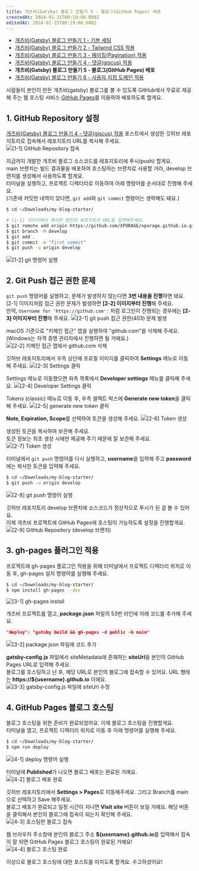 ```yaml
---
title: 개츠비(Gatsby) 블로그 만들기 5 - 블로그(GitHub Pages) 배포
createdAt: 2024-01-25T00:19:00.000Z
editedAt: 2024-01-25T00:19:00.000Z
---
```

- [개츠비(Gatsby) 블로그 만들기 1 - 기본 세팅](https://whitepaek.com/posts/2024/01/gatsby-blog-start-1/)
- [개츠비(Gatsby) 블로그 만들기 2 - Tailwind CSS 적용](https://whitepaek.com/posts/2024/01/gatsby-blog-start-2/)
- [개츠비(Gatsby) 블로그 만들기 3 - 페이징(Pagination) 적용](https://whitepaek.com/posts/2024/01/gatsby-blog-start-3/)
- [개츠비(Gatsby) 블로그 만들기 4 - 댓글(giscus) 적용](https://whitepaek.com/posts/2024/01/gatsby-blog-start-4/)
- **개츠비(Gatsby) 블로그 만들기 5 - 블로그(GitHub Pages) 배포**
- [개츠비(Gatsby) 블로그 만들기 6 - 사용자 지정 도메인 적용](https://whitepaek.com/posts/2024/01/gatsby-blog-start-6/)

사람들이 본인이 만든 개츠비(gatsby) 블로그를 볼 수 있도록 GitHub에서 무료로 제공해 주는 웹 호스팅 서비스
[GitHub Pages](https://docs.github.com/en/pages/quickstart)를 이용하여 배포하도록 할게요.

## 1. GitHub Repository 설정
[개츠비(Gatsby) 블로그 만들기 4 - 댓글(giscus) 적용](http://localhost:8000/posts/2024/01/gatsby-blog-start-4/) 포스트에서
생성한 깃허브 레포지토리로 접속해서 레포지토리 URL를 복사해 주세요.
![[1-1] GitHub Repository 접속](./images/github-repo-url.png)

지금까지 개발한 개츠비 블로그 소스코드를 레포지토리에 푸시(push) 할게요.   
main 브랜치는 빌드 결과물을 배포하여 호스팅하는 브랜치로 사용할 거라, develop 브랜치를 생성해서 사용하도록 할게요.   
터미널을 실행하고, 프로젝트 디렉터리로 이동하여 아래 명령어를 순서대로 진행해 주세요.   
(기존에 커밋한 내역이 있다면, `git add`와 `git commit` 명령어는 생략해도 돼요.)

```bash
$ cd ~/Downloads/my-blog-starter/

# [1-1] 이미지에서 복사한 본인의 레포지토리 URL을 입력해주세요. 
$ git remote add origin https://github.com/XPORAGE/xporage.github.io.git
$ git branch -M develop
$ git add .
$ git commit -m "first commit"
$ git push -u origin develop
```
![[1-2] git 명령어 실행](./images/git-cli.png)

## 2. Git Push 접근 권한 문제
`git push` 명령어를 실행하고, 문제가 발생하지 않는다면 **3번 내용을 진행**하면 돼요.   
[2-1] 이미지처럼 접근 권한 문제가 발생하면 **[2-2] 이미지부터 진행**해 주세요.   
만약, `Username for 'https://github.com':` 처럼 로그인이 진행되는 경우에는 **[2-3] 이미지부터 진행**해 주세요.
![[2-1] git push 접근 권한(403) 문제 발생](./images/github-403.png)

macOS 기준으로 "키체인 접근" 앱을 실행하여 "github.com"을 삭제해 주세요.   
(Windows는 자격 증명 관리자에서 진행하면 될 거예요.)
![[2-2] 키체인 접근 앱에서 github.com 삭제](./images/keychain.png)

깃허브 레포지토리에서 우측 상단에 프로필 이미지를 클릭하여 **Settings** 메뉴로 이동해 주세요.
![[2-3] Settings 클릭](./images/profile-settings.png)

Settings 메뉴로 이동했으면 좌측 목록에서 **Developer settings** 메뉴를 클릭해 주세요.
![[2-4] Developer Settings 클릭](./images/developer-settings.png)

Tokens (classic) 메뉴로 이동 후, 우측 셀렉트 박스에 **Generate new token**을 클릭해 주세요.
![[2-5] generate new token 클릭](./images/generate-new-token.png)

**Note, Expiration, Scope**를 선택하여 토큰을 생성해 주세요.
![[2-6] Token 생성](./images/create-tokens.png)

생성된 토큰을 복사하여 보관해 주세요.   
토큰 정보는 최초 생성 시에만 제공해 주기 때문에 잘 보관해 주세요.
![[2-7] Token 생성](./images/github-repo-token.png)

터미널에서 `git push` 명령어를 다시 실행하고, **username**을 입력해 주고 **password**에는 복사한 토큰을 입력해 주세요.
```bash
$ cd ~/Downloads/my-blog-starter/
$ git push -u origin develop
```
![[2-8] git push 명령어 실행](./images/git-login-push.png)

깃허브 레포지토리 develop 브랜치에 소스코드가 정상적으로 푸시가 된 걸 볼 수 있어요.   
이제 개츠비 프로젝트에 GitHub Pages에 호스팅이 가능하도록 설정을 진행할게요.
![[2-9] GitHub Repository (develop 브랜치)](./images/github-develop-repo.png)

## 3. gh-pages 플러그인 적용
프로젝트에 gh-pages 플로그인 적용을 위해 터미널에서 프로젝트 디렉터리 위치로 이동 후, gh-pages 설치 명령어를 실행해 주세요.
```bash
$ cd ~/Downloads/my-blog-starter/
$ npm install gh-pages --dev
```
![[3-1] gh-pages install](./images/install-gh-pages.png)

개츠비 프로젝트를 열고, **package.json** 파일의 53번 라인에 아래 코드를 추가해 주세요.
```json
"deploy": "gatsby build && gh-pages -d public -b main"
```
![[3-2] package.json 파일에 코드 추가](./images/add-deploy.png)

**gatsby-config.js** 파일에서 siteMetadata에 존재하는 **siteUrl**을 본인의 GitHub Pages URL로 입력해 주세요.   
블로그를 호스팅하고 난 후, 해당 URL로 본인의 블로그에 접속할 수 있어요. URL 형태는 **https://${username}.github.io** 이에요.
![[3-3] gatsby-config.js 파일에 siteUrl 수정](./images/update-siteurl.png)

## 4. GitHub Pages 블로그 호스팅
블로그 호스팅을 위한 준비가 완료되었어요. 이제 블로그 호스팅을 진행할게요.   
터미널을 열고, 프로젝트 디렉터리 위치로 이동 후 아래 명령어를 실행해 주세요.
```bash
$ cd ~/Downloads/my-blog-starter/
$ npm run deploy
```
![[4-1] deploy 명령어 실행](./images/npm-run-deploy.png)

터미널에 **Published**가 나오면 블로그 배포는 완료된 거예요.
![[4-2] 블로그 배포 완료](./images/completed-deploy.png)

깃허브 레포지토리에서 **Settings > Pages**로 이동해주세요. 그리고 Branch를 main으로 선택하고 Save 해주세요.   
블로그 배포가 완료되고 일정 시간이 지나면 **Visit site** 버튼이 보일 거예요. 해당 버튼을 클릭해서 본인의 블로그에 접속이 되는지 확인해 주세요.
![[4-3] 호스팅한 블로그 접속](./images/visit-site.png)

웹 브라우저 주소창에 본인의 블로그 주소 **${username}.github.io**를 입력해서 접속이 잘 되면 GitHub Pages 블로그 호스팅이 완료된 거예요!
![[4-4] 블로그 호스팅 완료](./images/my-gatsby-blog-hosting.png)

이상으로 블로그 호스팅에 대한 포스트를 마치도록 할게요. 수고하셨어요!